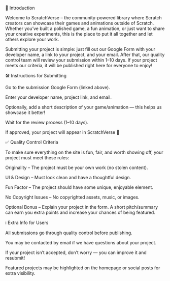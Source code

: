 

📖 Introduction

Welcome to ScratchVerse – the community-powered library where Scratch creators can showcase their games and animations outside of Scratch. Whether you’ve built a polished game, a fun animation, or just want to share your creative experiments, this is the place to put it all together and let others explore your work.

Submitting your project is simple: just fill out our Google Form with your developer name, a link to your project, and your email. After that, our quality control team will review your submission within 1–10 days. If your project meets our criteria, it will be published right here for everyone to enjoy!

🛠️ Instructions for Submitting

Go to the submission Google Form (linked above).

Enter your developer name, project link, and email.

Optionally, add a short description of your game/animation — this helps us showcase it better!

Wait for the review process (1–10 days).

If approved, your project will appear in ScratchVerse 🎉

✅ Quality Control Criteria

To make sure everything on the site is fun, fair, and worth showing off, your project must meet these rules:

Originality – The project must be your own work (no stolen content).

UI & Design – Must look clean and have a thoughtful design.

Fun Factor – The project should have some unique, enjoyable element.

No Copyright Issues – No copyrighted assets, music, or images.

Optional Bonus – Explain your project in the form. A short pitch/summary can earn you extra points and increase your chances of being featured.

ℹ️ Extra Info for Users

All submissions go through quality control before publishing.

You may be contacted by email if we have questions about your project.

If your project isn’t accepted, don’t worry — you can improve it and resubmit!

Featured projects may be highlighted on the homepage or social posts for extra visibility.
